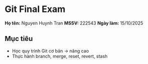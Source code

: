 # Git Final Exam

**Họ tên:** Nguyen Huynh Tran
**MSSV:** 222543
**Ngày làm:** 15/10/2025

## Mục tiêu
- Học quy trình Git cơ bản -> nâng cao
- Thực hành branch, merge, reset, revert, stash
